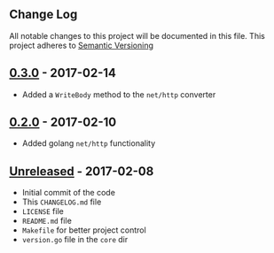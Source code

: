 Change Log
----------
All notable changes to this project will be documented in this file.
This project adheres to [Semantic Versioning](http://semver.org)

## [0.3.0](https://github.com/donbstringham/msgconv/compare/0.2.0...0.3.0) - 2017-02-14
- Added a `WriteBody` method to the `net/http` converter

## [0.2.0](https://github.com/donbstringham/msgconv/compare/HEAD...0.2.0) - 2017-02-10
- Added golang `net/http` functionality

## [Unreleased](https://github.com/donbstringham/msgconv/compare/HEAD) - 2017-02-08
- Initial commit of the code
- This `CHANGELOG.md` file
- `LICENSE` file
- `README.md` file
- `Makefile` for better project control
- `version.go` file in the `core` dir
